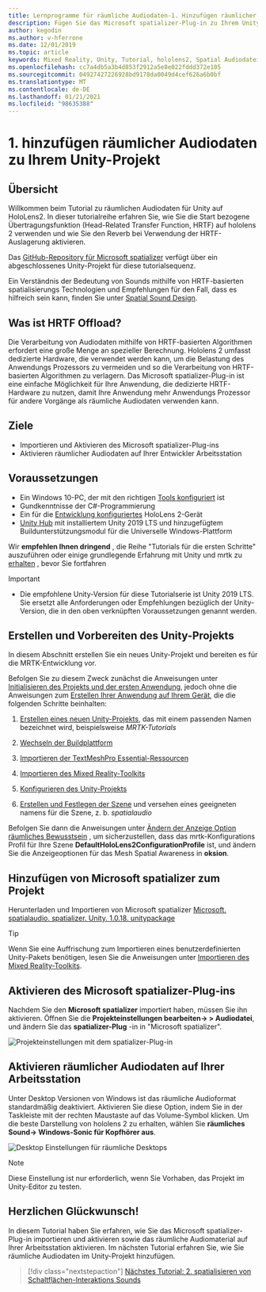 ```yaml
---
title: Lernprogramme für räumliche Audiodaten-1. Hinzufügen räumlicher Audiodaten zu Ihrem Projekt
description: Fügen Sie das Microsoft spatializer-Plug-in zu Ihrem Unity-Projekt hinzu, um auf hololens 2 HRTF Hardware Offload zuzugreifen.
author: kegodin
ms.author: v-hferrone
ms.date: 12/01/2019
ms.topic: article
keywords: Mixed Reality, Unity, Tutorial, hololens2, Spatial Audiodatei, mrtk, Mixed Reality Toolkit, UWP, Windows 10, HRTF, Head-Related Transfer Function, Reverb, Microsoft spatializer
ms.openlocfilehash: cc7a4db5a3b4d853f2912a5e8e022fddd372e105
ms.sourcegitcommit: 04927427226928bd9178da0049d4cef626a6b0bf
ms.translationtype: MT
ms.contentlocale: de-DE
ms.lasthandoff: 01/21/2021
ms.locfileid: "98635388"
---
```

# <a name="1-adding-spatial-audio-to-your-unity-project"></a>1. hinzufügen räumlicher Audiodaten zu Ihrem Unity-Projekt

## <a name="overview"></a>Übersicht

Willkommen beim Tutorial zu räumlichen Audiodaten für Unity auf HoloLens2. In dieser tutorialreihe erfahren Sie, wie Sie die Start bezogene Übertragungsfunktion (Head-Related Transfer Function, HRTF) auf hololens 2 verwenden und wie Sie den Reverb bei Verwendung der HRTF-Auslagerung aktivieren.

Das [GitHub-Repository für Microsoft spatializer](https://github.com/microsoft/spatialaudio-unity) verfügt über ein abgeschlossenes Unity-Projekt für diese tutorialsequenz.

Ein Verständnis der Bedeutung von Sounds mithilfe von HRTF-basierten spatialisierungs Technologien und Empfehlungen für den Fall, dass es hilfreich sein kann, finden Sie unter [Spatial Sound Design](/windows/mixed-reality/spatial-sound-design).

## <a name="what-is-hrtf-offload"></a>Was ist HRTF Offload?

Die Verarbeitung von Audiodaten mithilfe von HRTF-basierten Algorithmen erfordert eine große Menge an spezieller Berechnung. Hololens 2 umfasst dedizierte Hardware, die verwendet werden kann, um die Belastung des Anwendungs Prozessors zu vermeiden und so die Verarbeitung von HRTF-basierten Algorithmen zu verlagern.  Das Microsoft spatializer-Plug-in ist eine einfache Möglichkeit für Ihre Anwendung, die dedizierte HRTF-Hardware zu nutzen, damit Ihre Anwendung mehr Anwendungs Prozessor für andere Vorgänge als räumliche Audiodaten verwenden kann.

## <a name="objectives"></a>Ziele

* Importieren und Aktivieren des Microsoft spatializer-Plug-ins
* Aktivieren räumlicher Audiodaten auf Ihrer Entwickler Arbeitsstation

## <a name="prerequisites"></a>Voraussetzungen

* Ein Windows 10-PC, der mit den richtigen [Tools konfiguriert](../../install-the-tools.md) ist
* Gundkenntnisse der C#-Programmierung
* Ein für die [Entwicklung konfiguriertes](../../platform-capabilities-and-apis/using-visual-studio.md#enabling-developer-mode) HoloLens 2-Gerät
* <a href="https://docs.unity3d.com/Manual/GettingStartedInstallingHub.html" target="_blank">Unity Hub</a> mit installiertem Unity 2019 LTS und hinzugefügtem Buildunterstützungsmodul für die Universelle Windows-Plattform

Wir **empfehlen Ihnen dringend** , die Reihe "Tutorials für die ersten Schritte" auszuführen oder einige grundlegende Erfahrung mit Unity und mrtk zu [erhalten](mr-learning-base-01.md) , bevor Sie fortfahren

> [!IMPORTANT]
>
> * Die empfohlene Unity-Version für diese Tutorialserie ist Unity 2019 LTS. Sie ersetzt alle Anforderungen oder Empfehlungen bezüglich der Unity-Version, die in den oben verknüpften Voraussetzungen genannt werden.

## <a name="creating-and-preparing-the-unity-project"></a>Erstellen und Vorbereiten des Unity-Projekts

In diesem Abschnitt erstellen Sie ein neues Unity-Projekt und bereiten es für die MRTK-Entwicklung vor.

Befolgen Sie zu diesem Zweck zunächst die Anweisungen unter [Initialisieren des Projekts und der ersten Anwendung](mr-learning-base-02.md), jedoch ohne die Anweisungen zum [Erstellen Ihrer Anwendung auf Ihrem Gerät](mr-learning-base-02.md#building-your-application-to-your-hololens-2), die die folgenden Schritte beinhalten:

1. [Erstellen eines neuen Unity-Projekts](mr-learning-base-02.md#creating-the-unity-project), das mit einem passenden Namen bezeichnet wird, beispielsweise *MRTK-Tutorials*

1. [Wechseln der Buildplattform](mr-learning-base-02.md#configuring-the-unity-project)

1. [Importieren der TextMeshPro Essential-Ressourcen](mr-learning-base-02.md#importing-the-textmeshpro-essential-resources)

1. [Importieren des Mixed Reality-Toolkits](mr-learning-base-02.md#importing-the-mixed-reality-toolkit)

1. [Konfigurieren des Unity-Projekts](mr-learning-base-02.md#configuring-the-unity-project)

1. [Erstellen und Festlegen der Szene](mr-learning-base-02.md#creating-and-configuring-the-scene) und versehen eines geeigneten namens für die Szene, z. b. *spatialaudio*

Befolgen Sie dann die Anweisungen unter [Ändern der Anzeige Option räumliches Bewusstsein](mr-learning-base-03.md#changing-the-spatial-awareness-display-option) , um sicherzustellen, dass das mrtk-Konfigurations Profil für Ihre Szene **DefaultHoloLens2ConfigurationProfile** ist, und ändern Sie die Anzeigeoptionen für das Mesh Spatial Awareness in **oksion**.

## <a name="adding-microsoft-spatializer-to-the-project"></a>Hinzufügen von Microsoft spatializer zum Projekt

Herunterladen und Importieren von Microsoft spatializer  <a href="https://github.com/microsoft/spatialaudio-unity/releases/download/v1.0.18/Microsoft.SpatialAudio.Spatializer.Unity.1.0.18.unitypackage" target="_blank">Microsoft. spatialaudio. spatializer. Unity. 1.0.18. unitypackage </a>

>[!TIP]
> Wenn Sie eine Auffrischung zum Importieren eines benutzerdefinierten Unity-Pakets benötigen, lesen Sie die Anweisungen unter [Importieren des Mixed Reality-Toolkits](../../../mrlearning-base-ch1.md#import-the-mixed-reality-toolkit).

## <a name="enable-the-microsoft-spatializer-plugin"></a>Aktivieren des Microsoft spatializer-Plug-ins

Nachdem Sie den **Microsoft spatializer** importiert haben, müssen Sie ihn aktivieren. Öffnen Sie die **Projekteinstellungen bearbeiten-> > Audiodatei**, und ändern Sie das **spatializer-Plug** -in in "Microsoft spatializer".

![Projekteinstellungen mit dem spatializer-Plug-in](images/spatial-audio/spatial-audio-01-section3-step1-1.png)

## <a name="enable-spatial-audio-on-your-workstation"></a>Aktivieren räumlicher Audiodaten auf Ihrer Arbeitsstation

Unter Desktop Versionen von Windows ist das räumliche Audioformat standardmäßig deaktiviert. Aktivieren Sie diese Option, indem Sie in der Taskleiste mit der rechten Maustaste auf das Volume-Symbol klicken. Um die beste Darstellung von hololens 2 zu erhalten, wählen Sie **räumliches Sound-> Windows-Sonic für Kopfhörer aus**.

![Desktop Einstellungen für räumliche Desktops](images/spatial-audio/spatial-audio-01-section4-step1-1.png)

> [!NOTE]
> Diese Einstellung ist nur erforderlich, wenn Sie Vorhaben, das Projekt im Unity-Editor zu testen.

## <a name="congratulations"></a>Herzlichen Glückwunsch!

In diesem Tutorial haben Sie erfahren, wie Sie das Microsoft spatializer-Plug-in importieren und aktivieren sowie das räumliche Audiomaterial auf Ihrer Arbeitsstation aktivieren.
Im nächsten Tutorial erfahren Sie, wie Sie räumliche Audiodaten im Unity-Projekt hinzufügen.

> [!div class="nextstepaction"]
> [Nächstes Tutorial: 2. spatialisieren von Schaltflächen-Interaktions Sounds](unity-spatial-audio-ch2.md)
